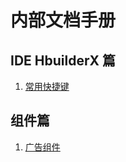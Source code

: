 # 内部文档手册
## IDE HbuilderX 篇

1. [常用快捷键](https://github.com/mmotiy/fengxiang-holder/blob/master/docs/ide/HBuilderX_Helper.md)
## 组件篇
        
1. [广告组件](https://github.com/mmotiy/fengxiang-holder/blob/master/docs/components/VideoAd.md)

